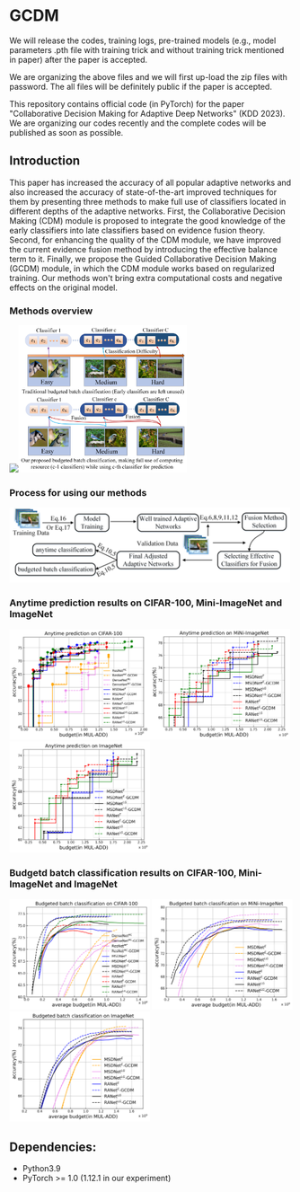 # GCDM
We will release the codes, training logs, pre-trained models (e.g., model parameters .pth file with training trick and without training trick mentioned in paper) after the paper is accepted.

We are organizing the above files and we will first up-load the zip files with password. The all files will be definitely public if the paper is accepted.

This repository contains official code (in PyTorch) for the paper "Collaborative Decision Making for Adaptive Deep Networks" (KDD 2023). We are organizing our codes recently and the complete codes will be published as soon as possible.
## Introduction
This paper has increased the accuracy of all popular adaptive networks and also increased the accuracy of state-of-the-art improved techniques for them by presenting three methods to make full use of classifiers located in different depths of the adaptive networks. First, the Collaborative Decision Making (CDM) module is proposed to integrate the good knowledge of the early classifiers into late classifiers based on evidence fusion theory. Second, for enhancing the quality of the CDM module, we have improved the current evidence fusion method by introducing the effective balance term to it. Finally, we propose the Guided Collaborative Decision Making (GCDM) module, in which the CDM module works based on regularized training. Our methods won't bring extra computational costs and negative effects on the original model.
### Methods overview
<img src="https://github.com/Meteor-Stars/GCDM_Adaptive_Networks/blob/master/Figures/methods_overview_comparsion.jpg" width="500"><img src="https://github.com/Meteor-Stars/GCDM_Adaptive_Networks/blob/master/Figures/bugdeted_classification_difference.jpg" width="300">

### Process for using our methods
<img src="https://github.com/Meteor-Stars/GCDM_Adaptive_Networks/blob/master/Figures/model_used_process.jpg" width="500">

### Anytime prediction results on CIFAR-100, Mini-ImageNet and ImageNet
<img src="https://github.com/Meteor-Stars/GCDM_Adaptive_Networks/blob/master/Figures/anytime_Cifar100.png" width="250"><img src="https://github.com/Meteor-Stars/GCDM_Adaptive_Networks/blob/master/Figures/anytime_MiNi_ImageNet.png" width="250"><img src="https://github.com/Meteor-Stars/GCDM_Adaptive_Networks/blob/master/Figures/anytime_ImageNet.png" width="250">

### Budgetd batch classification results on CIFAR-100, Mini-ImageNet and ImageNet
<img src="https://github.com/Meteor-Stars/GCDM_Adaptive_Networks/blob/master/Figures/dynamic_cifar100.png" width="250"> <img src="https://github.com/Meteor-Stars/GCDM_Adaptive_Networks/blob/master/Figures/dynamic_MiNi_ImageNet.png" width="250"> <img src="https://github.com/Meteor-Stars/GCDM_Adaptive_Networks/blob/master/Figures/dynamic_ImageNet.png" width="250"> 

## Dependencies:
+ Python3.9
+ PyTorch >= 1.0 (1.12.1 in our experiment)

